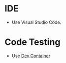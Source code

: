 # IDE
- Use Visual Studio Code.

# Code Testing
- Use [Dev Container](https://code.visualstudio.com/docs/devcontainers/containers)